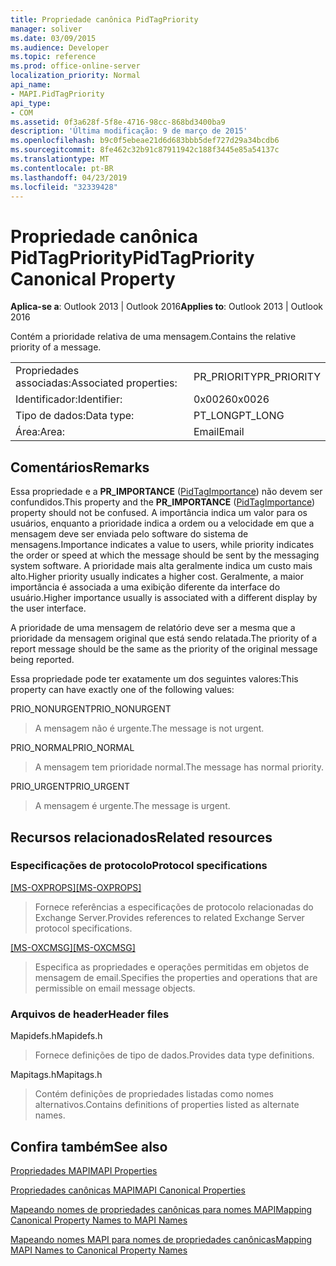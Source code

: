 ```yaml
---
title: Propriedade canônica PidTagPriority
manager: soliver
ms.date: 03/09/2015
ms.audience: Developer
ms.topic: reference
ms.prod: office-online-server
localization_priority: Normal
api_name:
- MAPI.PidTagPriority
api_type:
- COM
ms.assetid: 0f3a628f-5f8e-4716-98cc-868bd3400ba9
description: 'Última modificação: 9 de março de 2015'
ms.openlocfilehash: b9c0f5ebeae21d6d683bbb5def727d29a34bcdb6
ms.sourcegitcommit: 8fe462c32b91c87911942c188f3445e85a54137c
ms.translationtype: MT
ms.contentlocale: pt-BR
ms.lasthandoff: 04/23/2019
ms.locfileid: "32339428"
---
```

# <a name="pidtagpriority-canonical-property"></a><span data-ttu-id="457e2-103">Propriedade canônica PidTagPriority</span><span class="sxs-lookup"><span data-stu-id="457e2-103">PidTagPriority Canonical Property</span></span>

  
  
<span data-ttu-id="457e2-104">**Aplica-se a**: Outlook 2013 | Outlook 2016</span><span class="sxs-lookup"><span data-stu-id="457e2-104">**Applies to**: Outlook 2013 | Outlook 2016</span></span> 
  
<span data-ttu-id="457e2-105">Contém a prioridade relativa de uma mensagem.</span><span class="sxs-lookup"><span data-stu-id="457e2-105">Contains the relative priority of a message.</span></span>
  
|||
|:-----|:-----|
|<span data-ttu-id="457e2-106">Propriedades associadas:</span><span class="sxs-lookup"><span data-stu-id="457e2-106">Associated properties:</span></span>  <br/> |<span data-ttu-id="457e2-107">PR_PRIORITY</span><span class="sxs-lookup"><span data-stu-id="457e2-107">PR_PRIORITY</span></span>  <br/> |
|<span data-ttu-id="457e2-108">Identificador:</span><span class="sxs-lookup"><span data-stu-id="457e2-108">Identifier:</span></span>  <br/> |<span data-ttu-id="457e2-109">0x0026</span><span class="sxs-lookup"><span data-stu-id="457e2-109">0x0026</span></span>  <br/> |
|<span data-ttu-id="457e2-110">Tipo de dados:</span><span class="sxs-lookup"><span data-stu-id="457e2-110">Data type:</span></span>  <br/> |<span data-ttu-id="457e2-111">PT_LONG</span><span class="sxs-lookup"><span data-stu-id="457e2-111">PT_LONG</span></span>  <br/> |
|<span data-ttu-id="457e2-112">Área:</span><span class="sxs-lookup"><span data-stu-id="457e2-112">Area:</span></span>  <br/> |<span data-ttu-id="457e2-113">Email</span><span class="sxs-lookup"><span data-stu-id="457e2-113">Email</span></span>  <br/> |
   
## <a name="remarks"></a><span data-ttu-id="457e2-114">Comentários</span><span class="sxs-lookup"><span data-stu-id="457e2-114">Remarks</span></span>

<span data-ttu-id="457e2-115">Essa propriedade e a **PR_IMPORTANCE** ([PidTagImportance](pidtagimportance-canonical-property.md)) não devem ser confundidos.</span><span class="sxs-lookup"><span data-stu-id="457e2-115">This property and the **PR_IMPORTANCE** ([PidTagImportance](pidtagimportance-canonical-property.md)) property should not be confused.</span></span> <span data-ttu-id="457e2-116">A importância indica um valor para os usuários, enquanto a prioridade indica a ordem ou a velocidade em que a mensagem deve ser enviada pelo software do sistema de mensagens.</span><span class="sxs-lookup"><span data-stu-id="457e2-116">Importance indicates a value to users, while priority indicates the order or speed at which the message should be sent by the messaging system software.</span></span> <span data-ttu-id="457e2-117">A prioridade mais alta geralmente indica um custo mais alto.</span><span class="sxs-lookup"><span data-stu-id="457e2-117">Higher priority usually indicates a higher cost.</span></span> <span data-ttu-id="457e2-118">Geralmente, a maior importância é associada a uma exibição diferente da interface do usuário.</span><span class="sxs-lookup"><span data-stu-id="457e2-118">Higher importance usually is associated with a different display by the user interface.</span></span>
  
<span data-ttu-id="457e2-119">A prioridade de uma mensagem de relatório deve ser a mesma que a prioridade da mensagem original que está sendo relatada.</span><span class="sxs-lookup"><span data-stu-id="457e2-119">The priority of a report message should be the same as the priority of the original message being reported.</span></span>
  
<span data-ttu-id="457e2-120">Essa propriedade pode ter exatamente um dos seguintes valores:</span><span class="sxs-lookup"><span data-stu-id="457e2-120">This property can have exactly one of the following values:</span></span>
  
<span data-ttu-id="457e2-121">PRIO_NONURGENT</span><span class="sxs-lookup"><span data-stu-id="457e2-121">PRIO_NONURGENT</span></span> 
  
> <span data-ttu-id="457e2-122">A mensagem não é urgente.</span><span class="sxs-lookup"><span data-stu-id="457e2-122">The message is not urgent.</span></span>
    
<span data-ttu-id="457e2-123">PRIO_NORMAL</span><span class="sxs-lookup"><span data-stu-id="457e2-123">PRIO_NORMAL</span></span> 
  
> <span data-ttu-id="457e2-124">A mensagem tem prioridade normal.</span><span class="sxs-lookup"><span data-stu-id="457e2-124">The message has normal priority.</span></span>
    
<span data-ttu-id="457e2-125">PRIO_URGENT</span><span class="sxs-lookup"><span data-stu-id="457e2-125">PRIO_URGENT</span></span> 
  
> <span data-ttu-id="457e2-126">A mensagem é urgente.</span><span class="sxs-lookup"><span data-stu-id="457e2-126">The message is urgent.</span></span>
    
## <a name="related-resources"></a><span data-ttu-id="457e2-127">Recursos relacionados</span><span class="sxs-lookup"><span data-stu-id="457e2-127">Related resources</span></span>

### <a name="protocol-specifications"></a><span data-ttu-id="457e2-128">Especificações de protocolo</span><span class="sxs-lookup"><span data-stu-id="457e2-128">Protocol specifications</span></span>

<span data-ttu-id="457e2-129">[[MS-OXPROPS]](https://msdn.microsoft.com/library/f6ab1613-aefe-447d-a49c-18217230b148%28Office.15%29.aspx)</span><span class="sxs-lookup"><span data-stu-id="457e2-129">[[MS-OXPROPS]](https://msdn.microsoft.com/library/f6ab1613-aefe-447d-a49c-18217230b148%28Office.15%29.aspx)</span></span>
  
> <span data-ttu-id="457e2-130">Fornece referências a especificações de protocolo relacionadas do Exchange Server.</span><span class="sxs-lookup"><span data-stu-id="457e2-130">Provides references to related Exchange Server protocol specifications.</span></span>
    
<span data-ttu-id="457e2-131">[[MS-OXCMSG]](https://msdn.microsoft.com/library/7fd7ec40-deec-4c06-9493-1bc06b349682%28Office.15%29.aspx)</span><span class="sxs-lookup"><span data-stu-id="457e2-131">[[MS-OXCMSG]](https://msdn.microsoft.com/library/7fd7ec40-deec-4c06-9493-1bc06b349682%28Office.15%29.aspx)</span></span>
  
> <span data-ttu-id="457e2-132">Especifica as propriedades e operações permitidas em objetos de mensagem de email.</span><span class="sxs-lookup"><span data-stu-id="457e2-132">Specifies the properties and operations that are permissible on email message objects.</span></span>
    
### <a name="header-files"></a><span data-ttu-id="457e2-133">Arquivos de header</span><span class="sxs-lookup"><span data-stu-id="457e2-133">Header files</span></span>

<span data-ttu-id="457e2-134">Mapidefs.h</span><span class="sxs-lookup"><span data-stu-id="457e2-134">Mapidefs.h</span></span>
  
> <span data-ttu-id="457e2-135">Fornece definições de tipo de dados.</span><span class="sxs-lookup"><span data-stu-id="457e2-135">Provides data type definitions.</span></span>
    
<span data-ttu-id="457e2-136">Mapitags.h</span><span class="sxs-lookup"><span data-stu-id="457e2-136">Mapitags.h</span></span>
  
> <span data-ttu-id="457e2-137">Contém definições de propriedades listadas como nomes alternativos.</span><span class="sxs-lookup"><span data-stu-id="457e2-137">Contains definitions of properties listed as alternate names.</span></span>
    
## <a name="see-also"></a><span data-ttu-id="457e2-138">Confira também</span><span class="sxs-lookup"><span data-stu-id="457e2-138">See also</span></span>



[<span data-ttu-id="457e2-139">Propriedades MAPI</span><span class="sxs-lookup"><span data-stu-id="457e2-139">MAPI Properties</span></span>](mapi-properties.md)
  
[<span data-ttu-id="457e2-140">Propriedades canônicas MAPI</span><span class="sxs-lookup"><span data-stu-id="457e2-140">MAPI Canonical Properties</span></span>](mapi-canonical-properties.md)
  
[<span data-ttu-id="457e2-141">Mapeando nomes de propriedades canônicas para nomes MAPI</span><span class="sxs-lookup"><span data-stu-id="457e2-141">Mapping Canonical Property Names to MAPI Names</span></span>](mapping-canonical-property-names-to-mapi-names.md)
  
[<span data-ttu-id="457e2-142">Mapeando nomes MAPI para nomes de propriedades canônicas</span><span class="sxs-lookup"><span data-stu-id="457e2-142">Mapping MAPI Names to Canonical Property Names</span></span>](mapping-mapi-names-to-canonical-property-names.md)

